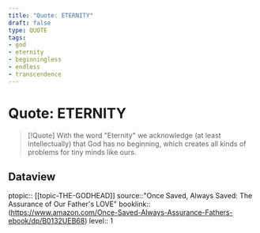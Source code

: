 ```yaml
---
title: "Quote: ETERNITY"
draft: false
type: QUOTE
tags:
- god
- eternity
- beginningless
- endless
- transcendence
---
```


# Quote: ETERNITY
> [!Quote]
> With the word "Eternity" we acknowledge (at least intellectually) that God has no beginning, which creates all kinds of problems for tiny minds like ours.

## Dataview
ptopic:: [[topic-THE-GODHEAD]]
source::"Once Saved, Always Saved: The Assurance of Our Father's LOVE"
booklink:: (https://www.amazon.com/Once-Saved-Always-Assurance-Fathers-ebook/dp/B0132UEB68)
level:: 1
